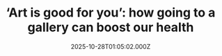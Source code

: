 ---
title: "‘Art is good for you’: how going to a gallery can boost our health"
date: 2025-10-28T01:05:02.000Z
category: Human Kindness
externalLink: "https://www.positive.news/lifestyle/culture/art-is-good-for-you-how-going-to-a-gallery-can-boost-our-health/"
image: ""
excerpt: "A first-of-its kind study links gallery visits with lower stress levels and – potentially - better health outcomes The post ‘Art is good for you’: how going to a gallery can boost our health appeared first on Positive News.…"
---